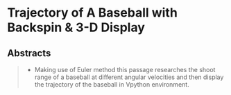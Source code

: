 #  Trajectory of A Baseball with Backspin & 3-D Display
##  Abstracts
>- Making use of Euler method this passage researches the shoot range of a baseball at different angular velocities and then display the trajectory of the baseball in Vpython environment.

